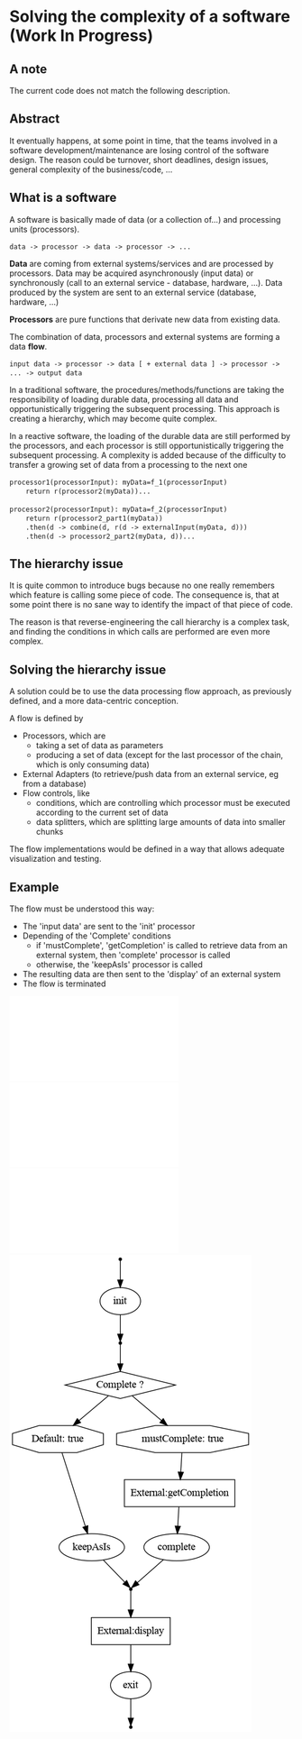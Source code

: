 # Solving the complexity of a software (Work In Progress)
## A note
The current code does not match the following description.

## Abstract

It eventually happens, at some point in time, that the teams involved in a software development/maintenance are losing control of the software design. The reason  could be turnover, short deadlines, design issues, general complexity of the business/code, ...

## What is a software
A software is basically made of data (or a collection of...) and processing units (processors).
```
data -> processor -> data -> processor -> ...
```

**Data** are coming from external systems/services and are processed by processors. 
Data may be acquired asynchronously (input data) or synchronously (call to an external service - database, hardware, ...).
Data produced by the system are sent to an external service (database, hardware, ...)

**Processors** are pure functions that derivate new data from existing data.

The combination of data, processors and external systems are forming a data **flow**.
```                 
input data -> processor -> data [ + external data ] -> processor -> ... -> output data
```

In a traditional software, the procedures/methods/functions are taking the responsibility of loading durable data, processing all data and opportunistically triggering the subsequent processing. This approach is creating a hierarchy, which may become quite complex.

In a reactive software, the loading of the durable data are still performed by the processors, and each processor is still opportunistically triggering the subsequent processing. A complexity is added because of the difficulty to transfer a growing set of data from a processing to the next one
```
processor1(processorInput): myData=f_1(processorInput)
    return r(processor2(myData))...

processor2(processorInput): myData=f_2(processorInput)
    return r(processor2_part1(myData))
    .then(d -> combine(d, r(d -> externalInput(myData, d)))
    .then(d -> processor2_part2(myData, d))...
```

## The hierarchy issue
It is quite common to introduce bugs because no one really remembers which feature is calling some piece of code.
The consequence is, that at some point there is no sane way to identify the impact of that piece of code.

The reason is that reverse-engineering the call hierarchy is a complex task, and finding the conditions in which calls are performed are even more complex.

## Solving the hierarchy issue
A solution could be to use the data processing flow approach, as previously defined, and a more data-centric conception.

A flow is defined by 
* Processors, which are 
   * taking a set of data as parameters
   * producing a set of data (except for the last processor of the chain, which is only consuming data)
* External Adapters (to retrieve/push data from an external service, eg from a database)
* Flow controls, like
   * conditions, which are controlling which processor must be executed according to the current set of data
   * data splitters, which are splitting large amounts of data into smaller chunks

The flow implementations would be defined in a way that allows adequate visualization and testing.

## Example

The flow must be understood this way:
* The 'input data' are sent to the 'init' processor
* Depending of the 'Complete' conditions
   * if 'mustComplete', 'getCompletion' is called to retrieve data from an external system, then 'complete' processor is called
   * otherwise, the 'keepAsIs' processor is called
* The resulting data are then sent to the 'display' of an external system
* The flow is terminated

![Flow definition](examples/src/test/java/ch/skymarshall/dataflowmgr/examples/SimpleTest.java)
![Procedural execution](examples/src/test/java/ch/skymarshall/dataflowmgr/examples/simple/SimpleFlow.java)
![Reactive execution](examples/src/test/java/ch/skymarshall/dataflowmgr/examples/simplerx/SimpleFlow.java)
![Simple flow](examples/src/test/reports/SimpleFlow.png)

